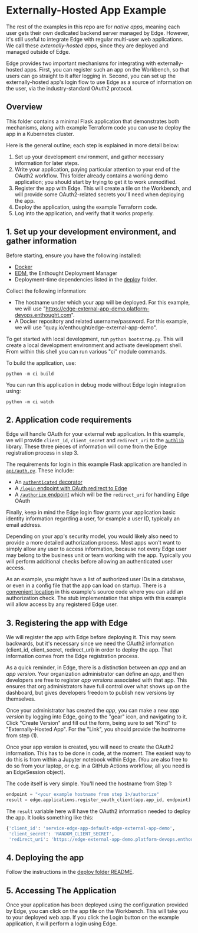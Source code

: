 # Externally-Hosted App Example

The rest of the examples in this repo are for _native apps_, meaning each user
gets their own dedicated backend server managed by Edge.  However, it's still
useful to integrate Edge with regular multi-user web applications.  We call
these _externally-hosted apps_, since they are deployed and managed outside of
Edge.

Edge provides two important mechanisms for integrating with externally-hosted
apps.  First, you can register such an app on the Workbench, so that users
can go straight to it after logging in.  Second, you can set up the
externally-hosted app's login flow to use Edge as a source of information on
the user, via the industry-standard OAuth2 protocol.


## Overview

This folder contains a minimal Flask application that demonstrates both
mechanisms, along with example Terraform code you can use to deploy the app
in a Kubernetes cluster.

Here is the general outline; each step is explained in more detail below:

1. Set up your development environment, and gather necessary information for
   later steps.
2. Write your application, paying particular attention to your end of the OAuth2
   workflow.  This folder already contains a working demo application; you
   should start by trying to get it to work unmodified.
3. Register the app with Edge.  This will create a tile on the Workbench, and
   will provide some OAuth2-related secrets you'll need when deploying the app.
4. Deploy the application, using the example Terraform code.
5. Log into the application, and verify that it works properly.


## 1. Set up your development environment, and gather information

Before starting, ensure you have the following installed:

* [Docker](https://docker.com)
* [EDM](https://www.enthought.com/edm/), the Enthought Deployment Manager 
* Deployment-time dependencies listed in the [deploy](./deploy/README.md) folder.

Collect the following information:

* The hostname under which your app will be deployed.  For this example, we will
  use "https://edge-external-app-demo.platform-devops.enthought.com".
* A Docker repository and related username/password.  For this example, we will
  use "quay.io/enthought/edge-external-app-demo".

To get started with local development, run ``python bootstrap.py``.  This will
create a local development environment and activate development shell.  From
within this shell you can run various "ci" module commands.

To build the application, use:

```commandline
python -m ci build
```

You can run this application in debug mode without Edge login integration using:

```commandline
python -m ci watch
```


## 2. Application code requirements

Edge will handle OAuth for your external web application. In this example,
we will provide `client_id`, `client_secret` and `redirect_uri` to the
[`authlib`](./src/app.py#L31) library.  These three pieces of information will
come from the Edge registration process in step 3.

The requirements for login in this example Flask application are handled
in [`api/auth.py`](./api/auth.py). These include:
- An [`authenticated` decorator](./src/api/auth.py#L25)
- A [`/login` endpoint with OAuth redirect to Edge](./src/api/auth.py#L41)
- A [`/authorize` endpoint](./src/api/auth.#L57) which will be the 
`redirect_uri` for handling Edge OAuth

Finally, keep in mind the Edge login flow grants your application basic
identity information regarding a user, for example a user ID, typically an
email address.

Depending on your app's security model, you would likely also need to provide
a more detailed authorization process. Most apps won't want to simply allow any 
user to access information, because not every Edge user may belong to the
business unit or team working with the app.  Typically you will perform
additional checks before allowing an authenticated user access.  

As an example, you might have a list of authorized user IDs in a database, or
even in a config file that the app can load on startup. There is a
[convenient location](./src/api/auth.py#79) in this example's source code where
you can add an authorization check.  The stub implementation that ships with
this example will allow access by any registered Edge user.


## 3. Registering the app with Edge

We will register the app with Edge before deploying it.  This may seem backwards,
but it's necessary since we need the OAuth2 information (client_id, client_secret,
redirect_uri) in order to deploy the app.  That information comes from the
Edge registration process.

As a quick reminder, in Edge, there is a distinction between an _app_ and an
_app version_.  Your organization administrator can define an _app_, and then
developers are free to register _app versions_ associated with that app.  This
ensures that org administrators have full control over what shows up on the
dashboard, but gives developers freedom to publish new versions by themselves.

Once your administrator has created the _app_, you can make a new _app version_
by logging into Edge, going to the "gear" icon, and navigating to it.
Click "Create Version" and fill out the form, being sure to set "Kind" to
"Externally-Hosted App".  For the "Link", you should provide the hostname
from step (1).

Once your app version is created, you will need to create the OAuth2
information.  This has to be done in code, at the moment.  The easiest way
to do this is from within a Jupyter notebook within Edge.  (You are also
free to do so from your laptop, or e.g. in a GitHub Actions workflow; all you
need is an EdgeSession object).

The code itself is very simple.  You'll need the hostname from Step 1:

```python
endpoint = "<your example hostname from step 1>/authorize"
result = edge.applications.register_oauth_client(app.app_id, endpoint)
```

The ``result`` variable here will have the OAuth2 information needed to
deploy the app.  It looks something like this:

```python
{'client_id': 'service-edge-app-default-edge-external-app-demo',
 'client_secret': 'RANDOM_CLIENT_SECRET',
 'redirect_uri': 'https://edge-external-app-demo.platform-devops.enthought.com/authorize'}
 ```

## 4. Deploying the app

Follow the instructions in the [deploy folder README](./deploy/README.md).


## 5. Accessing The Application

Once your application has been deployed using the configuration provided by
Edge, you can click on the app tile on the Workbench. This will
take you to your deployed web app.  If you click the Login button on the
example application, it will perform a login using Edge.


